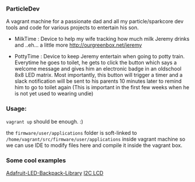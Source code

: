 ### ParticleDev

A vagrant machine for a passionate dad and all my particle/sparkcore dev tools and code for various projects to entertain his son.

 - MilkTime : Device to help my wife tracking how much milk Jeremy drinks and ..eh... a little more http://ourgreenbox.net/jeremy

 - PottyTime : Device to keep Jeremy entertain when going to potty train. Everytime he goes to toilet, he gets to click the button which says a welcome message and gives him an electronic badge in an oldschool 8x8 LED matrix. Most importantly, this button will trigger a timer and a slack notification will be sent to his parents 10 minutes later to remind him to go to toilet again (This is important in the first few weeks when he is not yet used to wearing undie)

### Usage:

`vagrant up` should be enough. :) 

the `firmware/user/applications` folder is soft-linked to `/home/vagrant/src/firmware/user/applications` inside vagrant machine so we can use IDE to modify files here and compile it inside the vagrant box. 

### Some cool examples

[Adafruit-LED-Backpack-Library](https://github.com/pkourany/Adafruit-LED-Backpack-Library)
[I2C LCD](https://community.particle.io/t/lcd-i2c-lib-info-customcharacters/4670)
